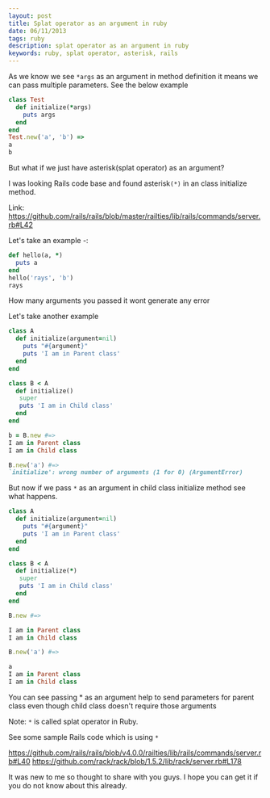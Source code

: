 ```yaml
---
layout: post
title: Splat operator as an argument in ruby
date: 06/11/2013
tags: ruby
description: splat operator as an argument in ruby
keywords: ruby, splat operator, asterisk, rails
---
```

As we know we see `*args` as an argument in method definition it means we can pass
multiple parameters.
See the below example
<!--more-->

```ruby
class Test
  def initialize(*args)
    puts args
  end
end
Test.new('a', 'b') =>
a
b
```

But what if we just have asterisk(splat operator) as an argument?

I was looking Rails code base and found  asterisk`(*)` in an class initialize method.

Link: https://github.com/rails/rails/blob/master/railties/lib/rails/commands/server.rb#L42

Let's take an example -:

```ruby
def hello(a, *)
  puts a
end
hello('rays', 'b')
rays
```

How many arguments you passed it wont generate any error

Let's take another example

```ruby
class A
  def initialize(argument=nil)
    puts "#{argument}"
    puts 'I am in Parent class'
  end
end

class B < A
  def initialize()
   super
   puts 'I am in Child class'
  end
end

b = B.new #=>
I am in Parent class
I am in Child class

B.new('a') #=>
`initialize': wrong number of arguments (1 for 0) (ArgumentError)
```

But now if we pass `*` as an argument in child class initialize method see what
happens.

```ruby
class A
  def initialize(argument=nil)
    puts "#{argument}"
    puts 'I am in Parent class'
  end
end

class B < A
  def initialize(*)
   super
   puts 'I am in Child class'
  end
end

B.new #=>

I am in Parent class
I am in Child class

B.new('a') #=>

a
I am in Parent class
I am in Child class
```
You can see passing * as an argument help to send parameters for parent class even though child class doesn't require those arguments

Note: `*` is called splat operator in Ruby.


See some sample Rails code which is using `*`

https://github.com/rails/rails/blob/v4.0.0/railties/lib/rails/commands/server.rb#L40
https://github.com/rack/rack/blob/1.5.2/lib/rack/server.rb#L178

It was new to me so thought to share with you guys. I hope you can get it if you do not know about this already.
